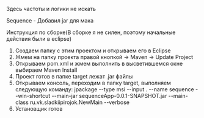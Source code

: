 Здесь частоты и логики не искать

Sequence - Добавил jar для мака

Инструкция по сборке(В сборке я не силен, поэтому начальные действия были в eclipse)
1. Создаем папку с этим проектом и открываем его в Eclipse
2. Жмем на папку проекта правой кнопкой -> Maven -> Update Project
3. Открываем pom.xml и жмем выполнить в высветившемся окне выбираем Maven Install
4. Проект готов в папке target лежат .jar файлы
5. Открываем консоль, переходим в папку target, выполняем следующую команду: 
jpackage --type msi --input . --name sequence --win-shortcut --main-jar sequenceApp-0.0.1-SNAPSHOT.jar --main-class ru.vk.sladkiipirojok.NewMain --verbose
6. Установщик готов

